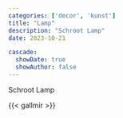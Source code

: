 ```yaml
---
categories: ['decor', 'kunst']
title: "Lamp"
description: "Schroot Lamp"
date: 2023-10-21

cascade:
  showDate: true
  showAuthor: false
---
```


Schroot Lamp

{{< gallmir >}}
